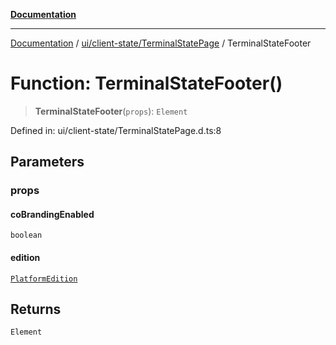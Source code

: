 [**Documentation**](../../../../index.md)

***

[Documentation](../../../../index.md) / [ui/client-state/TerminalStatePage](../index.md) / TerminalStateFooter

# Function: TerminalStateFooter()

> **TerminalStateFooter**(`props`): `Element`

Defined in: ui/client-state/TerminalStatePage.d.ts:8

## Parameters

### props

#### coBrandingEnabled

`boolean`

#### edition

[`PlatformEdition`](../../../../stores/ClientStore/enumerations/PlatformEdition.md)

## Returns

`Element`
